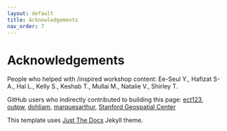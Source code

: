 ```yaml
---
layout: default
title: Acknowledgements
nav_order: 7
---
```

# Acknowledgements

People who helped with /inspired workshop content: Ee-Seul Y., Hafizat S-A., Hal L., Kelly S., Keshab T., Mullai M., Natalie V., Shirley T.  

GitHub users who indirectly contributed to building this page: [ect123](https://github.com/ect123), [outpw](https://github.com/outpw), [dohliam](https://github.com/dohliam), [marquesarthur](https://github.com/marquesarthur), [Stanford Geospatial Center](https://github.com/StanfordGeospatialCenter)  
 
This template uses [Just The Docs](https://pmarsceill.github.io/just-the-docs/) Jekyll theme.  
